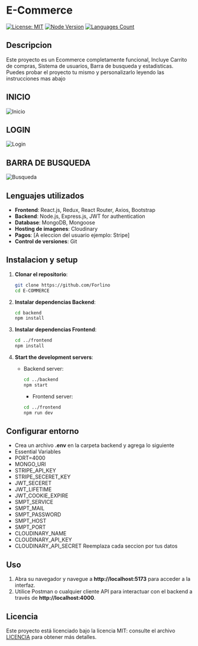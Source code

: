 # E-Commerce

[![License: MIT](https://img.shields.io/badge/License-MIT-yellow.svg)](https://opensource.org/licenses/MIT)
[![Node Version](https://img.shields.io/badge/node.js-14.x%20|%2016.x%20|%2018.x-brightgreen)](https://nodejs.org/en/download/)
 <a href="https://github.com/Forlino">
    <img src="https://github.com/Forlino" alt="Languages Count"/>
  </a>



## Descripcion
Este proyecto es un Ecommerce completamente funcional, Incluye Carrito de compras, Sistema de usuarios, Barra de busqueda y estadisticas. Puedes probar el proyecto tu mismo y personalizarlo
leyendo las instrucciones mas abajo


## INICIO

![Inicio](https://github.com/user-attachments/assets/99e55976-f38a-4350-82f8-b1d121b23abd)

## LOGIN
![Login](https://github.com/user-attachments/assets/9debd264-0456-4c05-a64b-f7f179d0ac13)


## BARRA DE BUSQUEDA

![Busqueda](https://github.com/user-attachments/assets/5e37b96e-b256-4391-9abf-163c18751d8d)

## Lenguajes utilizados
- **Frontend**: React.js, Redux, React Router, Axios, Bootstrap
- **Backend**: Node.js, Express.js, JWT for authentication
- **Database**: MongoDB, Mongoose
- **Hosting de imagenes**: Cloudinary
- **Pagos**: [A eleccion del usuario ejemplo: Stripe]
- **Control de versiones**: Git

## Instalacion y setup


1. **Clonar el repositorio**:
    ``` bash
    git clone https://github.com/Forlino
    cd E-COMMERCE
    ```

2. **Instalar dependencias Backend**:
    ``` bash
    cd backend
    npm install
    ```

3. **Instalar dependencias Frontend**:
    ```bash
    cd ../frontend
    npm install
    ```

4. **Start the development servers**:
    - Backend server:
      ```bash
      cd ../backend
      npm start
      ```
      - Frontend server:
      ```bash
      cd ../frontend
      npm run dev
      ```
## Configurar entorno

- Crea un archivo **.env** en la carpeta backend y agrega lo siguiente
- Essential Variables
- PORT=4000
- MONGO_URI 
- STRIPE_API_KEY
- STRIPE_SECERET_KEY
- JWT_SECERET
- JWT_LIFETIME
- JWT_COOKIE_EXPIRE
- SMPT_SERVICE
- SMPT_MAIL
- SMPT_PASSWORD
- SMPT_HOST
- SMPT_PORT
- CLOUDINARY_NAME
- CLOUDINARY_API_KEY
- CLOUDINARY_API_SECRET
Reemplaza cada seccion por tus datos


## Uso

1. Abra su navegador y navegue a **http://localhost:5173** para acceder a la interfaz.
2. Utilice Postman o cualquier cliente API para interactuar con el backend a través de **http://localhost:4000**.


## Licencia

Este proyecto está licenciado bajo la licencia MIT: consulte el archivo [LICENCIA](LICENCIA) para obtener más detalles.



